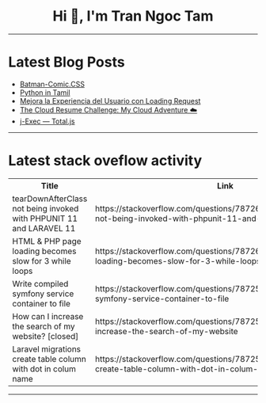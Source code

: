 <h1 align="center">Hi 👋, I'm Tran Ngoc Tam</h1>

---

# Latest Blog Posts 
<!-- BLOG-POST-LIST:START -->
- [Batman-Comic.CSS](https://dev.to/alvaromontoro/batman-comiccss-hh1)
- [Python in Tamil](https://dev.to/umanathmsri/python-in-tamil-12pm)
- [Mejora la Experiencia del Usuario con Loading Request](https://dev.to/urian121/mejora-la-experiencia-del-usuario-con-loading-request-23da)
- [The Cloud Resume Challenge: My Cloud Adventure ☁️](https://dev.to/yuan_hy/the-cloud-resume-challenge-my-cloud-adventure-5439)
- [j-Exec — Total.js](https://dev.to/palo/j-exec-totaljs-2bo4)
<!-- BLOG-POST-LIST:END -->

---

# Latest stack oveflow activity
<table>
  <tr><th>Title</th><th>Link</th></tr>
  <!-- STACKOVERFLOW:START --><tr><td>tearDownAfterClass not being invoked with PHPUNIT 11 and LARAVEL 11</td><td>https://stackoverflow.com/questions/78726311/teardownafterclass-not-being-invoked-with-phpunit-11-and-laravel-11</td></tr><tr><td>HTML &amp; PHP page loading becomes slow for 3 while loops</td><td>https://stackoverflow.com/questions/78726226/html-php-page-loading-becomes-slow-for-3-while-loops</td></tr><tr><td>Write compiled symfony service container to file</td><td>https://stackoverflow.com/questions/78725973/write-compiled-symfony-service-container-to-file</td></tr><tr><td>How can I increase the search of my website? [closed]</td><td>https://stackoverflow.com/questions/78725956/how-can-i-increase-the-search-of-my-website</td></tr><tr><td>Laravel migrations create table column with dot in colum name</td><td>https://stackoverflow.com/questions/78725945/laravel-migrations-create-table-column-with-dot-in-colum-name</td></tr><!-- STACKOVERFLOW:END -->
</table>

---


